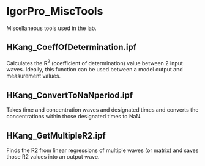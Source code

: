 # IgorPro_MiscTools
Miscellaneous tools used in the lab.

## HKang_CoeffOfDetermination.ipf

Calculates the R<sup>2</sup> (coefficient of determination) value between 2 input waves. Ideally, this function can be used between a model output and measurement values.

## HKang_ConvertToNaNperiod.ipf

Takes time and concentration waves and designated times and converts the concentrations within those designated times to NaN.

## HKang_GetMultipleR2.ipf

Finds the R2 from linear regressions of multiple waves (or matrix) and saves those R2 values into an output wave.
